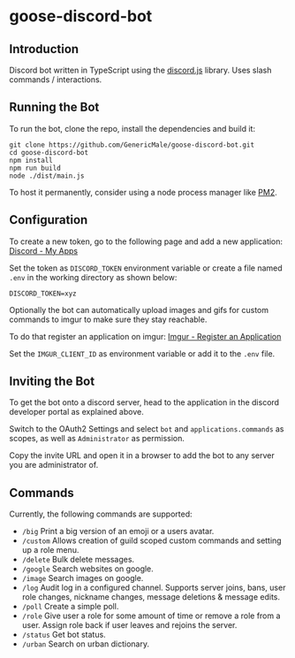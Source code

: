 # goose-discord-bot

## Introduction

Discord bot written in TypeScript using the [discord.js](http://discord.js.org/) library.
Uses slash commands / interactions.

## Running the Bot

To run the bot, clone the repo, install the dependencies and build it:

    git clone https://github.com/GenericMale/goose-discord-bot.git
    cd goose-discord-bot
    npm install
    npm run build
    node ./dist/main.js

To host it permanently, consider using a node process manager like [PM2](https://pm2.keymetrics.io/).

## Configuration

To create a new token, go to the following page and add a new application: [Discord - My Apps](https://discordapp.com/developers/applications/me)

Set the token as `DISCORD_TOKEN` environment variable or create a file named `.env` in the working directory as shown below:


    DISCORD_TOKEN=xyz

Optionally the bot can automatically upload images and gifs for custom commands to imgur to make sure they stay reachable.

To do that register an application on imgur: [Imgur - Register an Application](https://api.imgur.com/oauth2/addclient)

Set the `IMGUR_CLIENT_ID` as environment variable or add it to the `.env` file.

## Inviting the Bot

To get the bot onto a discord server, head to the application in the discord developer portal as explained above.

Switch to the OAuth2 Settings and select `bot` and `applications.commands` as scopes, as well as `Administrator` as permission.

Copy the invite URL and open it in a browser to add the bot to any server you are administrator of.

## Commands

Currently, the following commands are supported:

* `/big` Print a big version of an emoji or a users avatar.
* `/custom` Allows creation of guild scoped custom commands and setting up a role menu.
* `/delete` Bulk delete messages.
* `/google` Search websites on google.
* `/image` Search images on google.
* `/log` Audit log in a configured channel. Supports server joins, bans, user role changes, nickname changes, message deletions & message edits.
* `/poll` Create a simple poll.
* `/role` Give user a role for some amount of time or remove a role from a user. Assign role back if user leaves and rejoins the server.
* `/status` Get bot status.
* `/urban` Search on urban dictionary.
